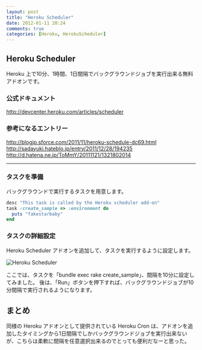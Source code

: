 ```yaml
---
layout: post
title: "Heroku Scheduler"
date: 2012-01-11 20:24
comments: true
categories: [Heroku, HerokuScheduler]
---
```


## Heroku Scheduler

Heroku 上で10分、1時間、1日間隔でバックグラウンドジョブを実行出来る無料アドオンです。

<!-- more -->

### 公式ドキュメント

http://devcenter.heroku.com/articles/scheduler

### 参考になるエントリー

http://blogjp.sforce.com/2011/11/heroku-schedule-dc69.html
http://sadayuki.hateblo.jp/entry/2011/12/28/194235
http://d.hatena.ne.jp/ToMmY/20111121/1321802014

***

### タスクを準備

バックグラウンドで実行するタスクを用意します。

```ruby lib/tasks/scheduler.rake
desc "This task is called by the Heroku scheduler add-on"
task :create_sample => :environment do
  puts "fakestarbaby"
end
```

### タスクの詳細設定

Heroku Scheduler アドオンを追加して、タスクを実行するように設定します。

![Heroku Scheduler](http://f.cl.ly/items/3w1z2k0o2P3M1M1T3k44/heroku_scheduler.jpg "Heroku Scheduler")

ここでは、タスクを「bundle exec rake create_sample」、間隔を10分に設定してみました。
後は、「Run」ボタンを押下すれば、バックグラウンドジョブが10分間隔で実行されるようになります。

## まとめ

同様の Heroku アドオンとして提供されている Heroku Cron は、アドオンを追加したタイミングから1日間隔でしかバックグラウンドジョブを実行出来ないが、こちらは柔軟に間隔を任意選択出来るのでとっても便利だなーと思った。
